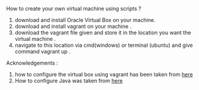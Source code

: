 How to create your own virtual machine using scripts ? 

1. download and install Oracle Virtual Box on your machine. 
2. download and install vagrant on your machine . 
3. download the vagrant file given and store it in the location you want the virtual machine . 
4. navigate to this location via cmd(windows) or terminal (ubuntu) and give command vagrant up . 

Acknowledgements : </br>
1. how to configure the virtual box using vagrant has been taken from [here](https://docs.vagrantup.com/v2/virtualbox/configuration.html)</br>
2. How to configure Java was taken from [here](https://gist.github.com/reiz/d67512deee814705134e)</br>
